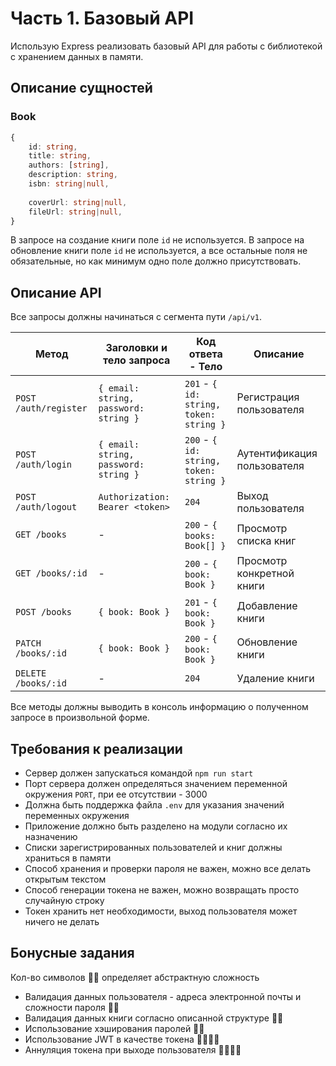 # Часть 1. Базовый API

Использую Express реализовать базовый API для работы с библиотекой с хранением данных в памяти.

## Описание сущностей

### Book

```typescript
{
    id: string,
    title: string,
    authors: [string],
    description: string,
    isbn: string|null,
    
    coverUrl: string|null,
    fileUrl: string|null,
}
```

В запросе на создание книги поле `id` не используется.
В запросе на обновление книги поле `id` не используется, а все остальные поля не обязательные, но как минимум одно поле должно присутствовать.

## Описание API

Все запросы должны начинаться с сегмента пути `/api/v1`.

| Метод                 | Заголовки и тело запроса              | Код ответа - Тело                       | Описание                    |
| --------------------- | ------------------------------------- | --------------------------------------- | --------------------------- |
| `POST /auth/register` | `{ email: string, password: string }` | `201` - `{ id: string, token: string }` | Регистрация пользователя    |
| `POST /auth/login`    | `{ email: string, password: string }` | `200` - `{ id: string, token: string }` | Аутентификация пользователя |
| `POST /auth/logout`   | `Authorization: Bearer <token>`       | `204`                                   | Выход пользователя          |
| `GET /books`          | -                                     | `200` - `{ books: Book[] }`             | Просмотр списка книг        |
| `GET /books/:id`      | -                                     | `200` - `{ book: Book }`                | Просмотр конкретной книги   |
| `POST /books`         | `{ book: Book }`                      | `201` - `{ book: Book }`                | Добавление книги            |
| `PATCH /books/:id`    | `{ book: Book }`                      | `200` - `{ book: Book }`                | Обновление книги            |
| `DELETE /books/:id`   | -                                     | `204`                                   | Удаление книги              |

Все методы должны выводить в консоль информацию о полученном запросе в произвольной форме.

## Требования к реализации

- Сервер должен запускаться командой `npm run start`
- Порт сервера должен определяться значением переменной окружения `PORT`, при ее отсутствии - 3000
- Должна быть поддержка файла `.env` для указания значений переменных окружения
- Приложение должно быть разделено на модули согласно их назначению
- Списки зарегистрированных пользователей и книг должны храниться в памяти
- Способ хранения и проверки пароля не важен, можно все делать открытым текстом
- Способ генерации токена не важен, можно возвращать просто случайную строку
- Токен хранить нет необходимости, выход пользователя может ничего не делать

## Бонусные задания

Кол-во символов 🧑‍💻 определяет абстрактную сложность

- Валидация данных пользователя - адреса электронной почты и сложности пароля 🧑‍💻
- Валидация данных книги согласно описанной структуре 🧑‍💻
- Использование хэширования паролей 🧑‍💻
- Использование JWT в качестве токена 🧑‍💻🧑‍💻
- Аннуляция токена при выходе пользователя 🧑‍💻🧑‍💻
